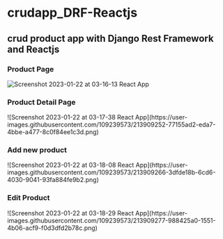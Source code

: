 # crudapp_DRF-Reactjs
<h2>crud product app with Django Rest Framework and Reactjs</h1>

<h3>Product Page</h3>

![Screenshot 2023-01-22 at 03-16-13 React App](https://user-images.githubusercontent.com/109239573/213909241-a55f41b4-3d90-479b-a4b0-4c30ef91a9df.png)


<h3>Product Detail Page</h3>
![Screenshot 2023-01-22 at 03-17-38 React App](https://user-images.githubusercontent.com/109239573/213909252-77155ad2-eda7-4bbe-a477-8c0f84ee1c3d.png)


<h3>Add new product</h3>
![Screenshot 2023-01-22 at 03-18-08 React App](https://user-images.githubusercontent.com/109239573/213909266-3dfde18b-6cd6-4030-9041-93fa884fe9b2.png)


<h3>Edit Product</h3>
![Screenshot 2023-01-22 at 03-18-29 React App](https://user-images.githubusercontent.com/109239573/213909277-988425a0-1551-4b06-acf9-f0d3dfd2b78c.png)


